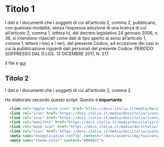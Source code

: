 # Titolo 1

I dati e i documenti che i soggetti di cui all’articolo 2, comma 2, pubblicano, con qualsiasi modalità, senza l’espressa adozione di una licenza di cui all’articolo 2, comma 1, lettera h), del decreto legislativo 24 gennaio 2006, n. 36, si intendono rilasciati come dati di tipo aperto ai sensi all’articolo 1, comma 1, lettere l-bis) e l-ter), del presente Codice, ad eccezione dei casi in cui la pubblicazione riguardi dati personali del presente Codice. PERIODO SOPPRESSO DAL D.LGS. 13 DICEMBRE 2017, N. 217.

Il file è [qui](covidProvinciaPalermo.csv)

## Titolo 2

I dati e i documenti che i soggetti di cui all’articolo 2, comma 2

Ho elaborato secondo questo script. Questo è **importante**

```HTML
  <link rel="apple-touch-icon" href="https://docs.italia.it/media/docsitalia/icons/apple-touch-icon.png">
  <link rel="icon" href="https://docs.italia.it/media/docsitalia/icons/favicon-32x32.png" sizes="32x32" type="image/png">
  <link rel="icon" href="https://docs.italia.it/media/docsitalia/icons/favicon-16x16.png" sizes="16x16" type="image/png">
  <link rel="manifest" href="https://docs.italia.it/media/docsitalia/icons/manifest.webmanifest">
  <link rel="mask-icon" href="https://docs.italia.it/media/docsitalia/icons/safari-pinned-tab.svg" color="#0066CC">
  <link rel="icon" href="https://docs.italia.it/media/docsitalia/icons/favicon.ico">
  <meta name="msapplication-config" content="/docs/assets/img/favicons/browserconfig.xml">
  <meta name="theme-color" content="#0066CC">
  ```
